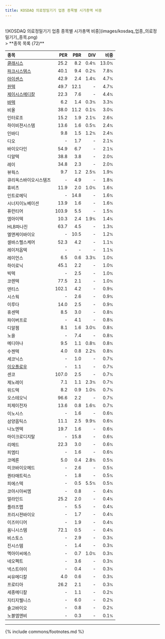 ```yaml
---
title: KOSDAQ 의료정밀기기 업종 종목별 시가총액 비중
---
```

<br>
![KOSDAQ 의료정밀기기 업종 종목별 시가총액 비중](images/kosdaq_업종_의료정밀기기_종목.png)
<br>
> **종목 목록 (72)**<a id="list"></a>

| **종목** | **PER** | **PBR** | **DIV** | **비중** |
| :------- | ------: | ------: | ------: | -------: |
| [클래시스](/214150/) | 25.2 | 8.2 | 0.4<small>%</small> | 13.0<small>%</small> |
| [파크시스템스](/140860/) | 40.1 | 9.4 | 0.2<small>%</small> | 7.8<small>%</small> |
| [아이센스](/099190/) | 42.9 | 2.4 | 1.4<small>%</small> | 4.7<small>%</small> |
| [원텍](/336570/) | 49.7 | 12.1 | - | 4.7<small>%</small> |
| [제이시스메디칼](/287410/) | 22.3 | 7.6 | - | 4.4<small>%</small> |
| [바텍](/043150/) | 6.2 | 1.4 | 0.3<small>%</small> | 3.3<small>%</small> |
| 비올 | 38.0 | 11.2 | 0.1<small>%</small> | 3.0<small>%</small> |
| 인터로조 | 15.2 | 1.9 | 2.1<small>%</small> | 2.6<small>%</small> |
| 하이비젼시스템 | 13.6 | 1.6 | 0.5<small>%</small> | 2.4<small>%</small> |
| 인바디 | 9.8 | 1.5 | 1.2<small>%</small> | 2.4<small>%</small> |
| 디오 | - | 1.7 | - | 2.1<small>%</small> |
| 바이오다인 | 54.9 | 6.7 | - | 2.1<small>%</small> |
| 디알텍 | 38.8 | 3.8 | - | 2.0<small>%</small> |
| 레이 | 34.8 | 2.3 | - | 2.0<small>%</small> |
| 뷰웍스 | 9.7 | 1.2 | 2.5<small>%</small> | 1.9<small>%</small> |
| 큐리옥스바이오시스템즈 | - | 4.9 | - | 1.8<small>%</small> |
| 휴비츠 | 11.9 | 2.0 | 1.0<small>%</small> | 1.6<small>%</small> |
| 인트로메딕 | - | 14.8 | - | 1.6<small>%</small> |
| 시너지이노베이션 | 13.9 | 1.6 | - | 1.6<small>%</small> |
| 퓨런티어 | 103.9 | 5.5 | - | 1.5<small>%</small> |
| 엠아이텍 | 10.3 | 2.4 | 1.9<small>%</small> | 1.4<small>%</small> |
| HLB파나진 | 63.7 | 4.5 | - | 1.3<small>%</small> |
| 엘앤케이바이오 | - | 10.5 | - | 1.2<small>%</small> |
| 셀바스헬스케어 | 52.3 | 4.2 | - | 1.1<small>%</small> |
| 레이저옵텍 | - | - | - | 1.1<small>%</small> |
| 레이언스 | 6.5 | 0.6 | 3.3<small>%</small> | 1.0<small>%</small> |
| 하이로닉 | 45.1 | 2.2 | - | 1.0<small>%</small> |
| 빅텍 | - | 2.5 | - | 1.0<small>%</small> |
| 코렌텍 | 77.5 | 2.1 | - | 1.0<small>%</small> |
| 덴티스 | 102.1 | 4.2 | - | 0.9<small>%</small> |
| 시스웍 | - | 2.6 | - | 0.9<small>%</small> |
| 이루다 | 14.0 | 2.5 | - | 0.9<small>%</small> |
| 휴센텍 | 8.5 | 3.0 | - | 0.8<small>%</small> |
| 파이버프로 | - | 4.1 | - | 0.8<small>%</small> |
| 디알젬 | 8.1 | 1.6 | 3.0<small>%</small> | 0.8<small>%</small> |
| 노을 | - | 7.4 | - | 0.8<small>%</small> |
| 메디아나 | 9.5 | 1.1 | 0.8<small>%</small> | 0.8<small>%</small> |
| 수젠텍 | 4.0 | 0.8 | 2.2<small>%</small> | 0.8<small>%</small> |
| 세코닉스 | - | 1.0 | - | 0.7<small>%</small> |
| [이오플로우](/294090/) | - | 1.1 | - | 0.7<small>%</small> |
| 센코 | 107.0 | 2.5 | - | 0.7<small>%</small> |
| 제노레이 | 7.1 | 1.1 | 2.3<small>%</small> | 0.7<small>%</small> |
| 위드텍 | 8.2 | 0.9 | 1.0<small>%</small> | 0.7<small>%</small> |
| 오스테오닉 | 96.6 | 2.2 | - | 0.7<small>%</small> |
| 피제이전자 | 13.6 | 0.8 | 1.6<small>%</small> | 0.7<small>%</small> |
| 이노시스 | - | 1.6 | - | 0.6<small>%</small> |
| 삼양옵틱스 | 11.1 | 2.5 | 9.9<small>%</small> | 0.6<small>%</small> |
| 나노엔텍 | 19.7 | 1.6 | - | 0.6<small>%</small> |
| 마이크로디지탈 | - | 15.8 | - | 0.6<small>%</small> |
| 리메드 | 22.3 | 3.0 | - | 0.6<small>%</small> |
| 피엠티 | - | 1.6 | - | 0.6<small>%</small> |
| 코메론 | 5.0 | 0.4 | 2.8<small>%</small> | 0.5<small>%</small> |
| 미코바이오메드 | - | 2.6 | - | 0.5<small>%</small> |
| 퀀타매트릭스 | - | 1.8 | - | 0.5<small>%</small> |
| 피에스텍 | - | 0.5 | 5.5<small>%</small> | 0.5<small>%</small> |
| 코아시아씨엠 | - | 0.8 | - | 0.4<small>%</small> |
| 얼라인드 | 25.2 | 2.0 | - | 0.4<small>%</small> |
| 플라즈맵 | - | 5.5 | - | 0.4<small>%</small> |
| 프리시젼바이오 | - | 1.7 | - | 0.4<small>%</small> |
| 이즈미디어 | - | 1.9 | - | 0.4<small>%</small> |
| 옴니시스템 | 72.1 | 0.5 | - | 0.4<small>%</small> |
| 비스토스 | - | 2.9 | - | 0.3<small>%</small> |
| 진시스템 | - | 1.4 | - | 0.3<small>%</small> |
| 멕아이씨에스 | - | 0.7 | 1.0<small>%</small> | 0.3<small>%</small> |
| 네오펙트 | - | 3.6 | - | 0.3<small>%</small> |
| 넥스트아이 | - | 0.4 | - | 0.3<small>%</small> |
| 씨유메디칼 | 4.0 | 0.6 | - | 0.3<small>%</small> |
| 프로티아 | 26.2 | 2.1 | - | 0.3<small>%</small> |
| 세종메디칼 | - | 1.1 | - | 0.2<small>%</small> |
| 지티지웰니스 | - | 6.0 | - | 0.2<small>%</small> |
| 솔고바이오 | - | 0.8 | - | 0.2<small>%</small> |
| 노블엠앤비 | - | 0.3 | - | 0.1<small>%</small> |

---
{% include commons/footnotes.md %}